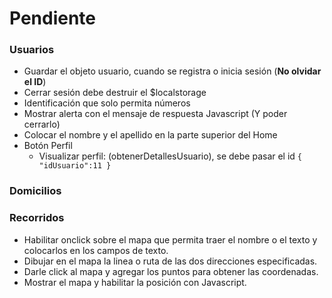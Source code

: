 # Pendiente

### Usuarios
* Guardar el objeto usuario, cuando se registra o inicia sesión (**No olvidar el ID**)
* Cerrar sesión debe destruir el $localstorage
* Identificación que solo permita números
* Mostrar alerta con el mensaje de respuesta Javascript (Y poder cerrarlo)
* Colocar el nombre y el apellido en la parte superior del Home
* Botón Perfil
  * Visualizar perfil: (obtenerDetallesUsuario), se debe pasar el id `{ "idUsuario":11 }`


### Domicilios

### Recorridos
* Habilitar onclick sobre el mapa que permita traer el nombre o el texto y colocarlos en los campos de texto.
* Dibujar en el mapa la linea o ruta de las dos direcciones especificadas.
* Darle click al mapa y agregar los puntos para obtener las coordenadas.
* Mostrar el mapa y habilitar la posición con Javascript.
